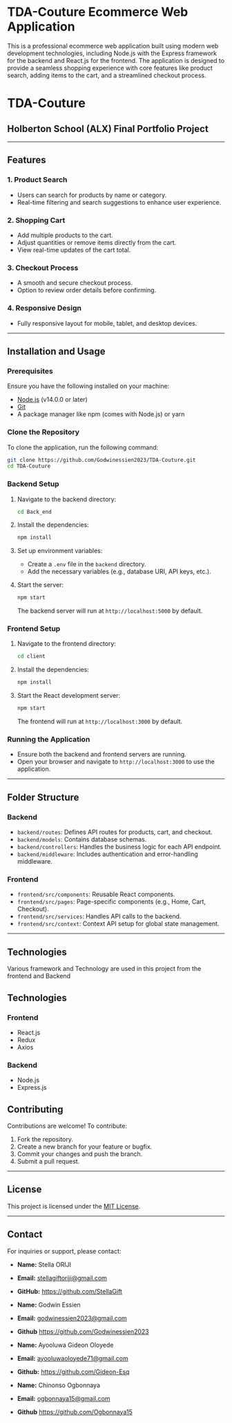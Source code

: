 # TDA-Couture Ecommerce Web Application

This is a professional ecommerce web application built using modern web development technologies, including Node.js with the Express framework for the backend and React.js for the frontend. The application is designed to provide a seamless shopping experience with core features like product search, adding items to the cart, and a streamlined checkout process.

# TDA-Couture
## Holberton School (ALX) Final Portfolio Project

---

## Features

### 1. Product Search

- Users can search for products by name or category.
- Real-time filtering and search suggestions to enhance user experience.

### 2. Shopping Cart

- Add multiple products to the cart.
- Adjust quantities or remove items directly from the cart.
- View real-time updates of the cart total.

### 3. Checkout Process

- A smooth and secure checkout process.
- Option to review order details before confirming.

### 4. Responsive Design

- Fully responsive layout for mobile, tablet, and desktop devices.

---

## Installation and Usage

### Prerequisites

Ensure you have the following installed on your machine:

- [Node.js](https://nodejs.org/) (v14.0.0 or later)
- [Git](https://git-scm.com/)
- A package manager like npm (comes with Node.js) or yarn

### Clone the Repository

To clone the application, run the following command:

```bash
git clone https://github.com/Godwinessien2023/TDA-Couture.git
cd TDA-Couture
```

### Backend Setup

1. Navigate to the backend directory:

   ```bash
   cd Back_end
   ```

2. Install the dependencies:

   ```bash
   npm install
   ```

3. Set up environment variables:

   - Create a `.env` file in the `backend` directory.
   - Add the necessary variables (e.g., database URI, API keys, etc.).

4. Start the server:

   ```bash
   npm start
   ```

   The backend server will run at `http://localhost:5000` by default.

### Frontend Setup

1. Navigate to the frontend directory:

   ```bash
   cd client
   ```

2. Install the dependencies:

   ```bash
   npm install
   ```

3. Start the React development server:

   ```bash
   npm start
   ```

   The frontend will run at `http://localhost:3000` by default.

### Running the Application

- Ensure both the backend and frontend servers are running.
- Open your browser and navigate to `http://localhost:3000` to use the application.

---

## Folder Structure

### Backend

- `backend/routes`: Defines API routes for products, cart, and checkout.
- `backend/models`: Contains database schemas.
- `backend/controllers`: Handles the business logic for each API endpoint.
- `backend/middleware`: Includes authentication and error-handling middleware.

### Frontend

- `frontend/src/components`: Reusable React components.
- `frontend/src/pages`: Page-specific components (e.g., Home, Cart, Checkout).
- `frontend/src/services`: Handles API calls to the backend.
- `frontend/src/context`: Context API setup for global state management.

---

## Technologies

Various framework and Technology are used in this project from the frontend and Backend

## Technologies

### Frontend
- React.js
- Redux
- Axios

### Backend
- Node.js
- Express.js

## Contributing

Contributions are welcome! To contribute:

1. Fork the repository.
2. Create a new branch for your feature or bugfix.
3. Commit your changes and push the branch.
4. Submit a pull request.

---

## License

This project is licensed under the [MIT License](LICENSE).

---

## Contact

For inquiries or support, please contact:

- **Name:** Stella ORIJI
- **Email:** [stellagiftoriji@gmail.com](mailto\:stellagiftoriji@gmail.com)
- **GitHub:** https://github.com/StellaGift

- **Name:** Godwin Essien
- **Email:** [godwinessien2023@gmail.com](mailto\:godwinessien2023@gmail.com)
- **Github** https://github.com/Godwinessien2023

- **Name:** Ayooluwa Gideon Oloyede
- **Email:** [ayooluwaoloyede71@gmail.com](mailto\:ayooluwaoloyede71@gmail.com)
- **Github:** https://github.com/Gideon-Esq

- **Name:** Chinonso Ogbonnaya
- **Email:** [ogbonnaya15@gmail.com](mailto\:ogbonnaya15@gmail.com)
- **Github** https://github.com/Ogbonnaya15

